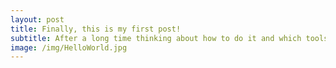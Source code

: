 ```yaml
---
layout: post
title: Finally, this is my first post!
subtitle: After a long time thinking about how to do it and which tools to use, here is my first blog post!
image: /img/HelloWorld.jpg
---
```



